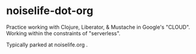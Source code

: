 # noiselife-dot-org

Practice working with Clojure, Liberator, & Mustache in Google's "CLOUD". Working within the constraints of "serverless".

Typically parked at noiselife.org .
